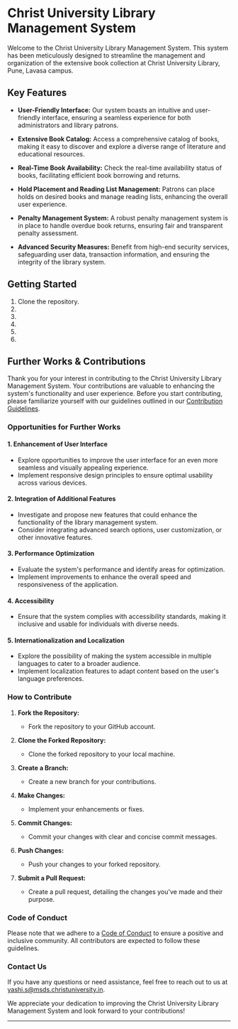 # Christ University Library Management System

Welcome to the Christ University Library Management System. This system has been meticulously designed to streamline the management and organization of the extensive book collection at Christ University Library, Pune, Lavasa campus.

## Key Features
- **User-Friendly Interface:** Our system boasts an intuitive and user-friendly interface, ensuring a seamless experience for both administrators and library patrons.

- **Extensive Book Catalog:** Access a comprehensive catalog of books, making it easy to discover and explore a diverse range of literature and educational resources.

- **Real-Time Book Availability:** Check the real-time availability status of books, facilitating efficient book borrowing and returns.

- **Hold Placement and Reading List Management:** Patrons can place holds on desired books and manage reading lists, enhancing the overall user experience.

- **Penalty Management System:** A robust penalty management system is in place to handle overdue book returns, ensuring fair and transparent penalty assessment.

- **Advanced Security Measures:** Benefit from high-end security services, safeguarding user data, transaction information, and ensuring the integrity of the library system.

## Getting Started
1. Clone the repository.
2. 
3.
4.
5.
6.

## Further Works & Contributions

Thank you for your interest in contributing to the Christ University Library Management System. Your contributions are valuable to enhancing the system's functionality and user experience. Before you start contributing, please familiarize yourself with our guidelines outlined in our [Contribution Guidelines](CONTRIBUTING.md).

### Opportunities for Further Works

#### 1. **Enhancement of User Interface**
   - Explore opportunities to improve the user interface for an even more seamless and visually appealing experience.
   - Implement responsive design principles to ensure optimal usability across various devices.

#### 2. **Integration of Additional Features**
   - Investigate and propose new features that could enhance the functionality of the library management system.
   - Consider integrating advanced search options, user customization, or other innovative features.

#### 3. **Performance Optimization**
   - Evaluate the system's performance and identify areas for optimization.
   - Implement improvements to enhance the overall speed and responsiveness of the application.

#### 4. **Accessibility**
   - Ensure that the system complies with accessibility standards, making it inclusive and usable for individuals with diverse needs.

#### 5. **Internationalization and Localization**
   - Explore the possibility of making the system accessible in multiple languages to cater to a broader audience.
   - Implement localization features to adapt content based on the user's language preferences.

### How to Contribute

1. **Fork the Repository:**
   - Fork the repository to your GitHub account.

2. **Clone the Forked Repository:**
   - Clone the forked repository to your local machine.

3. **Create a Branch:**
   - Create a new branch for your contributions.

4. **Make Changes:**
   - Implement your enhancements or fixes.

5. **Commit Changes:**
   - Commit your changes with clear and concise commit messages.

6. **Push Changes:**
   - Push your changes to your forked repository.

7. **Submit a Pull Request:**
   - Create a pull request, detailing the changes you've made and their purpose.

### Code of Conduct

Please note that we adhere to a [Code of Conduct](CODE_OF_CONDUCT.md) to ensure a positive and inclusive community. All contributors are expected to follow these guidelines.

### Contact Us

If you have any questions or need assistance, feel free to reach out to us at [yashi.s@msds.christuniversity.in](mailto:yashi.s@msds.christuniversity.in).

We appreciate your dedication to improving the Christ University Library Management System and look forward to your contributions!


---
